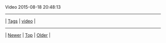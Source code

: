 <!--
title: Video 2015-08-18 20
date: 2020-06-28T15:00:41.486Z
tags: video
-->











Video 2015-08-18 20:48:13
<video controls="controls" autoplay="autoplay" src="https://vimeo.com/136606856" type="video/mp4" width="0" height="0"></video>

<!--BOTTOM-POST-NAVIGATION-->
---

| [Tags](tags.md) | [video](tag-video.md) |

---

| [Newer](126830838692.md) | [Top](index.md) | [Older](127862031617.md) |